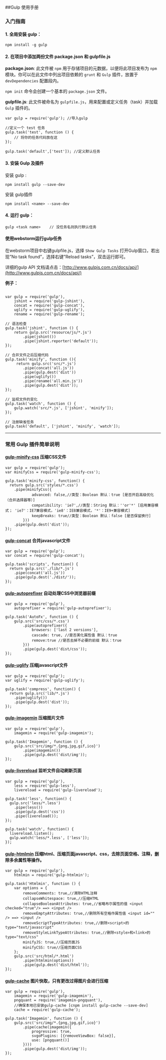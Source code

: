 ##Gulp 使用手册

### 入门指南
#### 1. 全局安装 gulp：
```
npm install -g gulp
```
#### 2. 在项目中添加两份文件 package.json 和 gulpfile.js
**package.json**: 此文件被 `npm` 用于存储项目的元数据，以便将此项目发布为 `npm` 模块。你可以在此文件中列出项目依赖的 `grunt` 和 `Gulp` 插件，放置于 `devDependencies` 配置段内。

`npm init` 命令会创建一个基本的 `package.json` 文件。

**gulpfile.js**: 此文件被命名为 `gulpfile.js`，用来配置或定义任务（task）并加载 `Gulp` 插件的。
```
var gulp = require('gulp'); //导入gulp

//定义一个 test 任务
gulp.task('test', function () {
    // 将你的任务代码放在这
});

gulp.task('default',['test']); //定义默认任务
```

#### 3. 安装 Gulp 及插件
安装 gulp :
```
npm install gulp --save-dev
```

安装 gulp插件
```
npm install <name> --save-dev
```

#### 4. 运行 gulp：
```
gulp <task name>	// 没任务名则执行默认任务
```

#### 使用webstorm运行gulp任务
在webstorm项目中右键gulpfile.js，选择 `Show Gulp Tasks` 打开Gulp窗口，若出现”No task found”，选择右键”Reload tasks”，双击运行即可。

详细的gulp API 文档请点击：[http://www.gulpjs.com.cn/docs/api/](http://www.gulpjs.com.cn/docs/api/)

**例子：**
```

var gulp = require('gulp'),
	jshint = require('gulp-jshint'),
	concat = require('gulp-concat'),
	uglify = require('gulp-uglify'),
	rename = require('gulp-rename');

// 语法检查
gulp.task('jshint', function () {
    return gulp.src('resource/js/*.js')
        .pipe(jshint())
        .pipe(jshint.reporter('default'));
});

// 合并文件之后压缩代码
gulp.task('minify', function (){
     return gulp.src('src/*.js')
        .pipe(concat('all.js'))
        .pipe(gulp.dest('dist'))
        .pipe(uglify())
        .pipe(rename('all.min.js'))
        .pipe(gulp.dest('dist'));
});

// 监视文件的变化
gulp.task('watch', function () {
    gulp.watch('src/*.js', ['jshint', 'minify']);
});

// 注册缺省任务
gulp.task('default', ['jshint', 'minify', 'watch']);
```

* * *

### 常用 Gulp 插件简单说明

#### [gulp-minify-css](https://github.com/murphydanger/gulp-minify-css) 压缩CSS文件
```
var gulp = require('gulp');
var minifyCss = require('gulp-minify-css');

gulp.task('minify-css', function() {
  return gulp.src('styles/*.css')
    .pipe(minifyCss({
			advanced: false,//类型：Boolean 默认：true [是否开启高级优化（合并选择器等）]
			compatibility: 'ie7',//类型：String 默认：''or'*' [启用兼容模式； 'ie7'：IE7兼容模式，'ie8'：IE8兼容模式，'*'：IE9+兼容模式]
			keepBreaks: true//类型：Boolean 默认：false [是否保留换行]
		}))
    .pipe(gulp.dest('dist'));
});
```

#### [gulp-concat](https://github.com/contra/gulp-concat) 合并javascript文件
```
var gulp = require('gulp');
var concat = require('gulp-concat');

gulp.task('scripts', function() {
  return gulp.src('./lib/*.js')
    .pipe(concat('all.js'))
    .pipe(gulp.dest('./dist/'));
});
```

#### [gulp-autoprefixer](https://github.com/sindresorhus/gulp-autoprefixer) 自动处理CSS中浏览器前缀
```
var gulp = require('gulp'),
    autoprefixer = require('gulp-autoprefixer');

gulp.task('AutoFx', function () {
    gulp.src('src/css/*.css')
        .pipe(autoprefixer({
            browsers: ['last 2 versions'],
            cascade: true, //是否美化属性值 默认：true
            remove:true //是否去掉不必要的前缀 默认：true
        }))
        .pipe(gulp.dest('dist/css'));
});
```

#### [gulp-uglify](https://github.com/terinjokes/gulp-uglify) 压缩javascript文件
```
var gulp = require('gulp');
var uglify = require('gulp-uglify');

gulp.task('compress', function() {
  return gulp.src('lib/*.js')
    .pipe(uglify())
    .pipe(gulp.dest('dist'));
});
```

#### [gulp-imagemin](https://github.com/sindresorhus/gulp-imagemin) 压缩图片文件
```
var gulp = require('gulp'),
    imagemin = require('gulp-imagemin');

gulp.task('Imagemin', function () {
    gulp.src('src/img/*.{png,jpg,gif,ico}')
        .pipe(imagemin())
        .pipe(gulp.dest('dist/img'));
});
```

#### [gulp-livereload](https://github.com/vohof/gulp-livereload) 监听文件自动刷新页面
```
var gulp = require('gulp'),
    less = require('gulp-less'),
    livereload = require('gulp-livereload');

gulp.task('less', function() {
  gulp.src('less/*.less')
    .pipe(less())
    .pipe(gulp.dest('css'))
    .pipe(livereload());
});

gulp.task('watch', function() {
  livereload.listen();
  gulp.watch('less/*.less', ['less']);
});
```

#### [gulp-htmlmin](https://github.com/jonschlinkert/gulp-htmlmin) 压缩html、压缩页面javascript、css，去除页面空格、注释，删除多余属性等操作。
```
var gulp = require('gulp'),
    htmlmin = require('gulp-htmlmin');

gulp.task('Htmlmin', function () {
    var options = {
        removeComments: true,//清除HTML注释
        collapseWhitespace: true,//压缩HTML
        collapseBooleanAttributes: true,//省略布尔属性的值 <input checked="true"/> ==> <input />
        removeEmptyAttributes: true,//删除所有空格作属性值 <input id="" /> ==> <input />
        removeScriptTypeAttributes: true,//删除<script>的type="text/javascript"
        removeStyleLinkTypeAttributes: true,//删除<style>和<link>的type="text/css"
        minifyJS: true,//压缩页面JS
        minifyCSS: true//压缩页面CSS
    };
    gulp.src('src/html/*.html')
        .pipe(htmlmin(options))
        .pipe(gulp.dest('dist/html'));
});
```

#### [gulp-cache](https://github.com/jgable/gulp-cache/) 图片快取，只有更改过得图片会进行压缩
```
var gulp = require('gulp'),
    imagemin = require('gulp-imagemin'),
    pngquant = require('imagemin-pngquant'),
    //确保本地已安装gulp-cache [cnpm install gulp-cache --save-dev]
    cache = require('gulp-cache');

gulp.task('Imagemin', function () {
    gulp.src('src/img/*.{png,jpg,gif,ico}')
        .pipe(cache(imagemin({
            progressive: true,
            svgoPlugins: [{removeViewBox: false}],
            use: [pngquant()]
        })))
        .pipe(gulp.dest('dist/img'));
});
```




